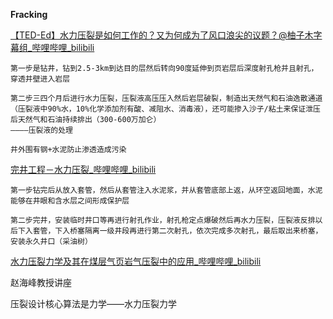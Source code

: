 **Fracking**

[【TED-Ed】水力压裂是如何工作的？又为何成为了风口浪尖的议题？@柚子木字幕组_哔哩哔哩_bilibili](https://www.bilibili.com/video/BV1ux411L7iN/?spm_id_from=333.337.search-card.all.click)

```
第一步是钻井，钻到2.5-3km到达目的层然后转向90度延伸到页岩层后深度射孔枪并且射孔，穿透井壁进入岩层

第二步三四个月后进行水力压裂，压裂液高压压入然后岩层破裂，制造出天然气和石油逸散通道（压裂液中90%水，10%化学添加剂有酸、减阻水、消毒液），还可能掺入沙子/粘土来保证泄压后天然气和石油持续排出（300-600万加仑）
————压裂液的处理

井外围有钢+水泥防止渗透造成污染
```

 [完井工程－水力压裂_哔哩哔哩_bilibili](https://www.bilibili.com/video/BV1e64y197XM/?spm_id_from=333.337.search-card.all.click&vd_source=3979370d95a12d282e04d3e96b85179c)

```
第一步钻完后从放入套管，然后从套管注入水泥浆，并从套管底部上返，从环空返回地面，水泥能够在井眼和含水层之间形成保护层

第二步完井，安装临时井口等再进行射孔作业，射孔枪定点爆破然后再水力压裂，压裂液反排以后下入套管，下入桥塞隔离一级井段再进行第二次射孔，依次完成多次射孔，最后取出来桥塞，安装永久井口（采油树）
```

[水力压裂力学及其在煤层气页岩气压裂中的应用_哔哩哔哩_bilibili](https://www.bilibili.com/video/BV1894y1b7aM/?spm_id_from=333.337.search-card.all.click&vd_source=3979370d95a12d282e04d3e96b85179c)

赵海峰教授讲座 

压裂设计核心算法是力学——水力压裂力学




